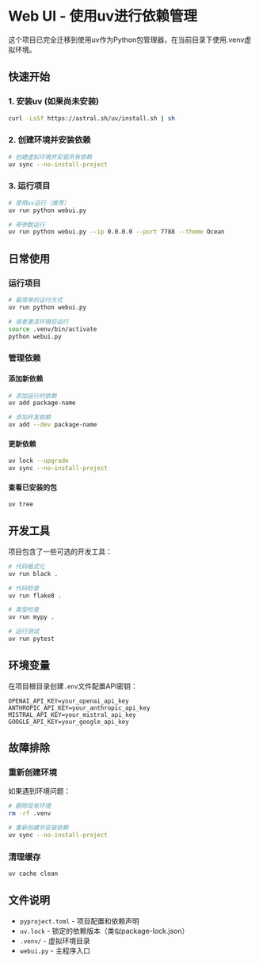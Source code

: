 # Web UI - 使用uv进行依赖管理

这个项目已完全迁移到使用uv作为Python包管理器，在当前目录下使用.venv虚拟环境。

## 快速开始

### 1. 安装uv (如果尚未安装)

```bash
curl -LsSf https://astral.sh/uv/install.sh | sh
```

### 2. 创建环境并安装依赖

```bash
# 创建虚拟环境并安装所有依赖
uv sync --no-install-project
```

### 3. 运行项目

```bash
# 使用uv运行（推荐）
uv run python webui.py

# 带参数运行
uv run python webui.py --ip 0.0.0.0 --port 7788 --theme Ocean
```

## 日常使用

### 运行项目

```bash
# 最简单的运行方式
uv run python webui.py

# 或者激活环境后运行
source .venv/bin/activate
python webui.py
```

### 管理依赖

#### 添加新依赖

```bash
# 添加运行时依赖
uv add package-name

# 添加开发依赖
uv add --dev package-name
```

#### 更新依赖

```bash
uv lock --upgrade
uv sync --no-install-project
```

#### 查看已安装的包

```bash
uv tree
```

## 开发工具

项目包含了一些可选的开发工具：

```bash
# 代码格式化
uv run black .

# 代码检查
uv run flake8 .

# 类型检查
uv run mypy .

# 运行测试
uv run pytest
```

## 环境变量

在项目根目录创建`.env`文件配置API密钥：

```env
OPENAI_API_KEY=your_openai_api_key
ANTHROPIC_API_KEY=your_anthropic_api_key
MISTRAL_API_KEY=your_mistral_api_key
GOOGLE_API_KEY=your_google_api_key
```

## 故障排除

### 重新创建环境

如果遇到环境问题：

```bash
# 删除现有环境
rm -rf .venv

# 重新创建并安装依赖
uv sync --no-install-project
```

### 清理缓存

```bash
uv cache clean
```

## 文件说明

- `pyproject.toml` - 项目配置和依赖声明
- `uv.lock` - 锁定的依赖版本（类似package-lock.json）
- `.venv/` - 虚拟环境目录
- `webui.py` - 主程序入口
